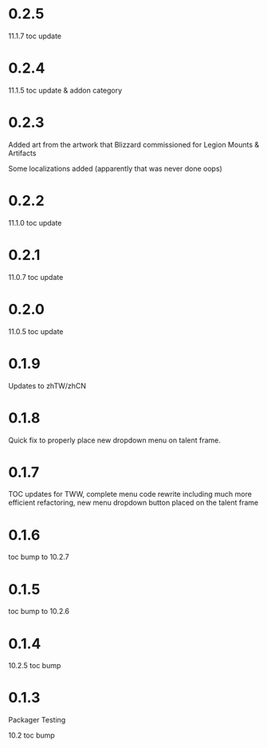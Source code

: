 # 0.2.5

11.1.7 toc update

# 0.2.4

11.1.5 toc update & addon category

# 0.2.3

Added art from the artwork that Blizzard commissioned for Legion Mounts & Artifacts

Some localizations added (apparently that was never done oops)

# 0.2.2

11.1.0 toc update

# 0.2.1

11.0.7 toc update

# 0.2.0

11.0.5 toc update

# 0.1.9

Updates to zhTW/zhCN

# 0.1.8

Quick fix to properly place new dropdown menu on talent frame.

# 0.1.7

TOC updates for TWW, complete menu code rewrite including much more efficient refactoring, new menu dropdown button placed on the talent frame

# 0.1.6

toc bump to 10.2.7

# 0.1.5

toc bump to 10.2.6

# 0.1.4

10.2.5 toc bump

# 0.1.3

Packager Testing

10.2 toc bump